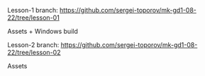 
Lesson-1 branch: https://github.com/sergei-toporov/mk-gd1-08-22/tree/lesson-01

Assets + Windows build

Lesson-2 branch: https://github.com/sergei-toporov/mk-gd1-08-22/tree/lesson-02

Assets